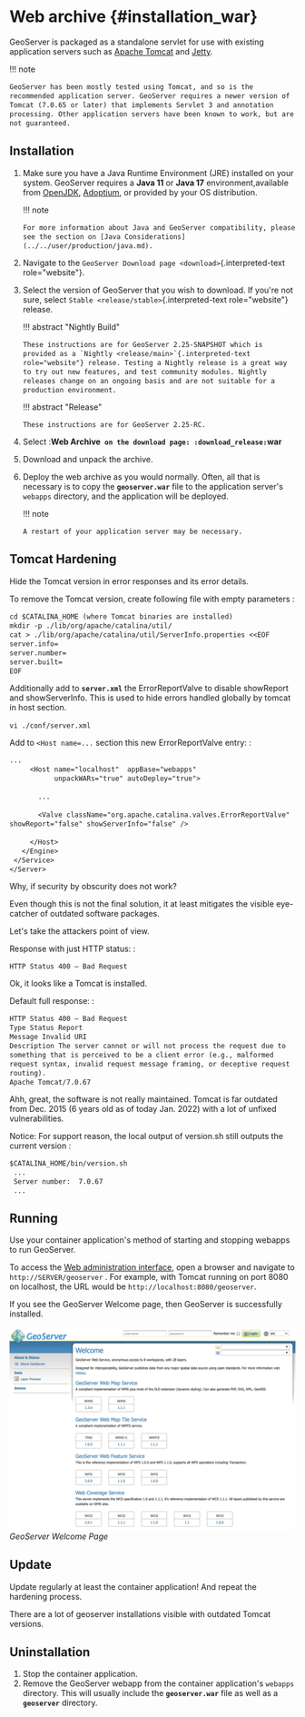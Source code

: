 # Web archive {#installation_war}

GeoServer is packaged as a standalone servlet for use with existing application servers such as [Apache Tomcat](http://tomcat.apache.org/) and [Jetty](http://eclipse.org/jetty/).

!!! note

    GeoServer has been mostly tested using Tomcat, and so is the recommended application server. GeoServer requires a newer version of Tomcat (7.0.65 or later) that implements Servlet 3 and annotation processing. Other application servers have been known to work, but are not guaranteed.


## Installation

1.  Make sure you have a Java Runtime Environment (JRE) installed on your system. GeoServer requires a **Java 11** or **Java 17** environment,available from [OpenJDK](https://openjdk.java.net), [Adoptium](https://adoptium.net), or provided by your OS distribution.

    !!! note

        For more information about Java and GeoServer compatibility, please see the section on [Java Considerations](../../user/production/java.md).


2.  Navigate to the `GeoServer Download page <download>`{.interpreted-text role="website"}.

3.  Select the version of GeoServer that you wish to download. If you're not sure, select `Stable <release/stable>`{.interpreted-text role="website"} release.

    !!! abstract "Nightly Build"

        These instructions are for GeoServer 2.25-SNAPSHOT which is provided as a `Nightly <release/main>`{.interpreted-text role="website"} release. Testing a Nightly release is a great way to try out new features, and test community modules. Nightly releases change on an ongoing basis and are not suitable for a production environment.


    !!! abstract "Release"

        These instructions are for GeoServer 2.25-RC.


4.  Select :**Web Archive` on the download page: :download_release:`war**

5.  Download and unpack the archive.

6.  Deploy the web archive as you would normally. Often, all that is necessary is to copy the **`geoserver.war`** file to the application server's `webapps` directory, and the application will be deployed.

    !!! note

        A restart of your application server may be necessary.


## Tomcat Hardening

Hide the Tomcat version in error responses and its error details.

To remove the Tomcat version, create following file with empty parameters :

    cd $CATALINA_HOME (where Tomcat binaries are installed)
    mkdir -p ./lib/org/apache/catalina/util/
    cat > ./lib/org/apache/catalina/util/ServerInfo.properties <<EOF
    server.info=
    server.number=
    server.built=
    EOF

Additionally add to **`server.xml`** the ErrorReportValve to disable showReport and showServerInfo. This is used to hide errors handled globally by tomcat in host section.

`vi ./conf/server.xml`

Add to `<Host name=...` section this new ErrorReportValve entry: :

    ...
         <Host name="localhost"  appBase="webapps"
               unpackWARs="true" autoDeploy="true">

           ...

           <Valve className="org.apache.catalina.valves.ErrorReportValve" showReport="false" showServerInfo="false" />

         </Host>
       </Engine>
     </Service>
    </Server>

Why, if security by obscurity does not work?

Even though this is not the final solution, it at least mitigates the visible eye-catcher of outdated software packages.

Let's take the attackers point of view.

Response with just HTTP status: :

    HTTP Status 400 – Bad Request

Ok, it looks like a Tomcat is installed.

Default full response: :

    HTTP Status 400 – Bad Request
    Type Status Report
    Message Invalid URI
    Description The server cannot or will not process the request due to something that is perceived to be a client error (e.g., malformed request syntax, invalid request message framing, or deceptive request routing).
    Apache Tomcat/7.0.67

Ahh, great, the software is not really maintained. Tomcat is far outdated from Dec. 2015 (6 years old as of today Jan. 2022) with a lot of unfixed vulnerabilities.

Notice: For support reason, the local output of version.sh still outputs the current version :

    $CATALINA_HOME/bin/version.sh
     ...
     Server number:  7.0.67
     ...

## Running

Use your container application's method of starting and stopping webapps to run GeoServer.

To access the [Web administration interface](../../user/webadmin/index.md), open a browser and navigate to `http://SERVER/geoserver` . For example, with Tomcat running on port 8080 on localhost, the URL would be `http://localhost:8080/geoserver`.

If you see the GeoServer Welcome page, then GeoServer is successfully installed.

![](images/success.png)
*GeoServer Welcome Page*

## Update

Update regularly at least the container application! And repeat the hardening process.

There are a lot of geoserver installations visible with outdated Tomcat versions.

## Uninstallation

1.  Stop the container application.
2.  Remove the GeoServer webapp from the container application's `webapps` directory. This will usually include the **`geoserver.war`** file as well as a **`geoserver`** directory.
